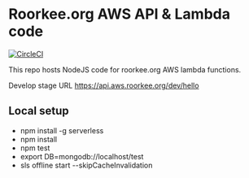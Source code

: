 # Roorkee.org AWS API & Lambda code

[![CircleCI](https://circleci.com/gh/amitrke/rke-aws-lambda-node.svg?style=svg)](https://circleci.com/gh/amitrke/rke-aws-lambda-node)

This repo hosts NodeJS code for roorkee.org AWS lambda functions.

Develop stage URL https://api.aws.roorkee.org/dev/hello

## Local setup
- npm install -g serverless
- npm install
- npm test
- export DB=mongodb://localhost/test
- sls offline start --skipCacheInvalidation